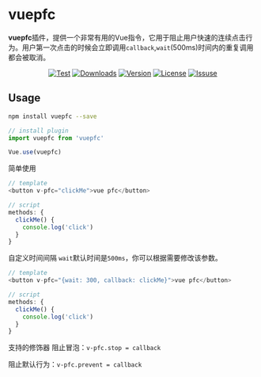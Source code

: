 # vuepfc
**vuepfc**插件，提供一个非常有用的Vue指令，它用于阻止用户快速的连续点击行为。用户第一次点击的时候会立即调用`callback`,`wait`(500ms)时间内的重复调用都会被取消。

<p align="center">
  <a href="https://www.npmjs.com/package/vuepfc"><img src="https://img.shields.io/badge/test-pass-brightgreen" alt="Test"></a>
  <a href="https://npmcharts.com/compare/vue?minimal=true"><img src="https://img.shields.io/npm/dm/vuepfc?sanitize=true" alt="Downloads"></a>
  <a href="https://www.npmjs.com/package/vuepfc"><img src="https://img.shields.io/npm/v/vuepfc?sanitize=true" alt="Version"></a>
  <a href="https://www.npmjs.com/package/vuepfc"><img src="https://img.shields.io/npm/l/vuepfc?sanitize=true" alt="License"></a>
  <a href="https://github.com/wuyax/vuepfc/issues"><img src="	https://img.shields.io/github/issues/wuyax/vuepfc" alt="Issuse"></a>
  <br>
</p>

## Usage

```bash
npm install vuepfc --save
```

```js
// install plugin
import vuepfc from 'vuepfc'

Vue.use(vuepfc)
```

简单使用
```js
// template
<button v-pfc="clickMe">vue pfc</button>

// script
methods: {
  clickMe() {
    console.log('click')
  }
}
```

自定义时间间隔
`wait`默认时间是`500ms`，你可以根据需要修改该参数。
```js
// template
<button v-pfc="{wait: 300, callback: clickMe}">vue pfc</button>

// script
methods: {
  clickMe() {
    console.log('click')
  }
}
```

支持的修饰器
阻止冒泡：`v-pfc.stop = callback`

阻止默认行为：`v-pfc.prevent = callback`
